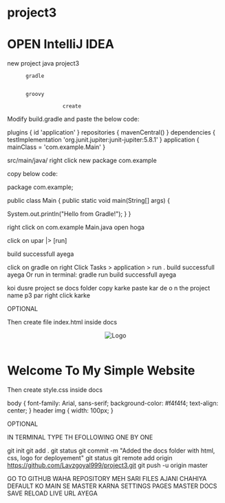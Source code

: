 # project3

OPEN IntelliJ IDEA
=
new
project
java      project3


          gradle


          groovy

                      create


Modify build.gradle and paste the below code:

plugins {
    id 'application'
}
repositories {
    mavenCentral()
}
dependencies {
    testImplementation 'org.junit.jupiter:junit-jupiter:5.8.1'
}
application {
    mainClass = 'com.example.Main'
}


src/main/java/
right click
new
package
com.example

copy below code:

package com.example;

public class Main {
 public static void main(String[] args) {

  System.out.println("Hello from Gradle!");
 }
}


right click on com.example
Main.java  open hoga 


click on upar |> [run]              
                                            
build successfull ayega


click on gradle on right
Click Tasks > application > run .                                              build successfull ayega
Or run in terminal:  gradle run                                                build successfull ayega


koi dusre project se docs folder copy karke paste kar de o n the project name p3 par right click karke        

OPTIONAL

Then create file index.html inside docs

<!DOCTYPE html>
<html lang="en">
<head>
 <meta charset="UTF-8">
 <meta name="viewport" content="width=device-width, initial-scale=1.0">
 <title>My Simple Website</title>
 <link rel="stylesheet" href="style.css">
</head>
<body>
<header>
 <img src="https://upload.wikimedia.org/wikipedia/commons/2/24/LEGO_logo.svg" 
alt="Logo">
</header>
<h1>Welcome To My Simple Website</h1>
</body>
</html>


Then create style.css inside docs

body {
 font-family: Arial, sans-serif;
 background-color: #f4f4f4;
 text-align: center;
}
header img {
 width: 100px;
}


OPTIONAL

IN TERMINAL TYPE TH EFOLLOWING ONE BY ONE

git init
git add .
git status
git commit -m "Added the docs folder with html, css, logo for deployement"
git status
git remote add origin https://github.com/Lavzgoyal999/project3.git
git push -u origin master

GO TO GITHUB WAHA REPOSITORY MEH SARI FILES AJANI CHAHIYA
DEFAULT KO MAIN SE MASTER KARNA 
SETTINGS 
PAGES
MASTER
DOCS
SAVE 
RELOAD 
LIVE URL AYEGA


